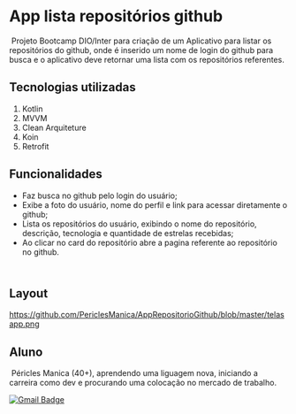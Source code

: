 # App lista repositórios github

​	Projeto Bootcamp DIO/Inter para criação de um Aplicativo para listar os repositórios do github, onde é inserido um nome de login do github para busca e o aplicativo deve retornar uma lista com os repositórios referentes.

## Tecnologias utilizadas
1. Kotlin
2. MVVM
3. Clean Arquiteture
4. Koin
5. Retrofit

## Funcionalidades

- Faz busca no github pelo login do usuário;
- Exibe a foto do usuário, nome do perfil e link para acessar diretamente o github;
- Lista os repositórios do usuário, exibindo o nome do repositório, descrição, tecnologia e quantidade de estrelas recebidas;
- Ao clicar no card do repositório abre a pagina referente ao repositório no github.

## <br />Layout

https://github.com/PericlesManica/AppRepositorioGithub/blob/master/telasapp.png



## Aluno

​	Péricles Manica (40+), aprendendo uma liguagem nova, iniciando a carreira como dev e procurando uma colocação no mercado de trabalho.

 [![Gmail Badge](https://img.shields.io/badge/-manicap@gmail.com-c14438?style=flat-square&logo=Gmail&logoColor=white&link=mailto:manicap@gmail.com)](mailto:manicap@gmail.com)

## <br />

